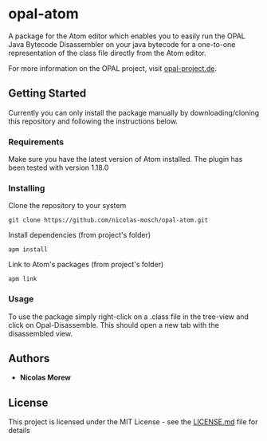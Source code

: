 # opal-atom

A package for the Atom editor which enables you to easily run the OPAL Java Bytecode Disassembler on your java bytecode for a one-to-one representation of the class file directly from the Atom editor.

For more information on the OPAL project, visit [opal-project.de](http://www.opal-project.de/).

## Getting Started

Currently you can only install the package manually by downloading/cloning this repository and following the instructions below.

### Requirements

Make sure you have the latest version of Atom installed. The plugin has been tested with version 1.18.0

### Installing

Clone the repository to your system

```
git clone https://github.com/nicolas-mosch/opal-atom.git
```

Install dependencies (from project's folder)

```
apm install
```

Link to Atom's packages (from project's folder)

```
apm link
```

### Usage

To use the package simply right-click on a .class file in the tree-view and click on Opal-Disassemble. This should open a new tab with the disassembled view.

## Authors

* **Nicolas Morew**

## License

This project is licensed under the MIT License - see the [LICENSE.md](LICENSE.md) file for details
